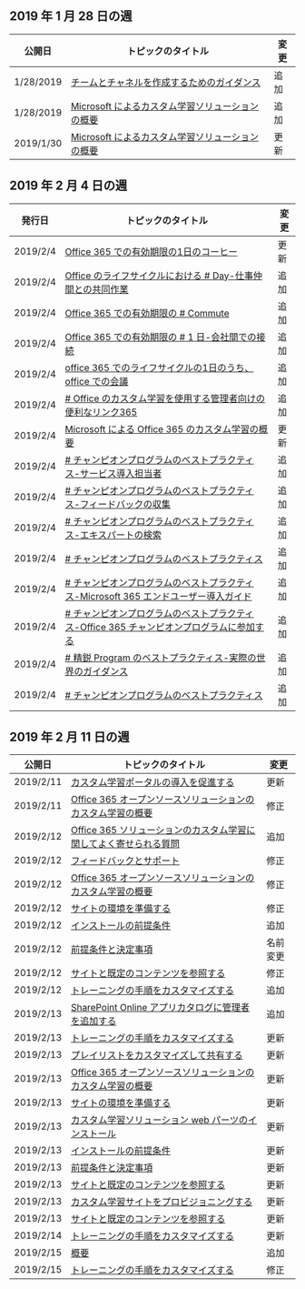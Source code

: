 <!-- This file is generated automatically each week. Changes made to this file will be overwritten.-->




## <a name="week-of-january-28-2019"></a>2019 年 1 月 28 日の週


| 公開日 |トピックのタイトル | 変更 |
|------|------------|--------|
| 1/28/2019 | [チームとチャネルを作成するためのガイダンス](/Office365/CustomLearning/embeds/adopt-teams-channels) | 追加 |
| 1/28/2019 | [Microsoft によるカスタム学習ソリューションの概要](/Office365/CustomLearning/index) | 追加 |
| 2019/1/30 | [Microsoft によるカスタム学習ソリューションの概要](/CustomLearning/index) | 更新 |


## <a name="week-of-february-04-2019"></a>2019 年 2 月 4 日の週


| 発行日 |トピックのタイトル | 変更 |
|------|------------|--------|
| 2019/2/4 | [Office 365 での有効期限の1日のコーヒー](/Office365/CustomLearning/ditl_coffee) | 更新 |
| 2019/2/4 | [Office のライフサイクルにおける # Day-仕事仲間との共同作業](/Office365/CustomLearning/ditl_collab) | 追加 |
| 2019/2/4 | [Office 365 での有効期限の # Commute](/Office365/CustomLearning/ditl_commute) | 追加 |
| 2019/2/4 | [Office 365 での有効期限の # 1 日-会社間での接続](/Office365/CustomLearning/ditl_connect) | 追加 |
| 2019/2/4 | [office 365 でのライフサイクルの1日のうち、office での会議](/Office365/CustomLearning/ditl_meeting) | 追加 |
| 2019/2/4 | [# Office のカスタム学習を使用する管理者向けの便利なリンク365](/Office365/CustomLearning/embeds/for_admins) | 追加 |
| 2019/2/4 | [Microsoft による Office 365 のカスタム学習の概要](/Office365/CustomLearning/index) | 更新 |
| 2019/2/4 | [# チャンピオンプログラムのベストプラクティス-サービス導入担当者](/Office365/CustomLearning/champ_education) | 追加 |
| 2019/2/4 | [# チャンピオンプログラムのベストプラクティス-フィードバックの収集](/Office365/CustomLearning/champ_feedback) | 追加 |
| 2019/2/4 | [# チャンピオンプログラムのベストプラクティス-エキスパートの検索](/Office365/CustomLearning/champ_findthem) | 追加 |
| 2019/2/4 | [# チャンピオンプログラムのベストプラクティス](/Office365/CustomLearning/champ_getstarted) | 追加 |
| 2019/2/4 | [# チャンピオンプログラムのベストプラクティス-Microsoft 365 エンドユーザー導入ガイド](/Office365/CustomLearning/champ_o365guide) | 追加 |
| 2019/2/4 | [# チャンピオンプログラムのベストプラクティス-Office 365 チャンピオンプログラムに参加する](/Office365/CustomLearning/champ_o365program) | 追加 |
| 2019/2/4 | [# 精鋭 Program のベストプラクティス-実際の世界のガイダンス](/Office365/CustomLearning/champ_realworldguides) | 追加 |
| 2019/2/4 | [# チャンピオンプログラムのベストプラクティス](/Office365/CustomLearning/champ_whyadopt) | 追加 |


## <a name="week-of-february-11-2019"></a>2019 年 2 月 11 日の週


| 公開日 |トピックのタイトル | 変更 |
|------|------------|--------|
| 2019/2/11 | [カスタム学習ポータルの導入を促進する](/Office365/CustomLearning/driveadoption) | 更新 |
| 2019/2/11 | [Office 365 オープンソースソリューションのカスタム学習の概要](/Office365/CustomLearning/index) | 修正 |
| 2019/2/12 | [Office 365 ソリューションのカスタム学習に関してよく寄せられる質問](/Office365/CustomLearning/faq) | 追加 |
| 2019/2/12 | [フィードバックとサポート](/Office365/CustomLearning/feedback) | 修正 |
| 2019/2/12 | [Office 365 オープンソースソリューションのカスタム学習の概要](/Office365/CustomLearning/index) | 修正 |
| 2019/2/12 | [サイトの環境を準備する](/Office365/CustomLearning/installsitepackage) | 修正 |
| 2019/2/12 | [インストールの前提条件](/Office365/CustomLearning/prereqs) | 追加 |
| 2019/2/12 | [前提条件と決定事項](/Office365/CustomLearning/servicedecisions) | 名前変更 |
| 2019/2/12 | [サイトと既定のコンテンツを参照する](/Office365/CustomLearning/sitecontent) | 修正 |
| 2019/2/12 | [トレーニングの手順をカスタマイズする](/Office365/CustomLearning/sitesetup) | 追加 |
| 2019/2/13 | [SharePoint Online アプリカタログに管理者を追加する](/Office365/CustomLearning/addappadmin) | 追加 |
| 2019/2/13 | [トレーニングの手順をカスタマイズする](/Office365/CustomLearning/customization) | 更新 |
| 2019/2/13 | [プレイリストをカスタマイズして共有する](/Office365/CustomLearning/customplaylist) | 更新 |
| 2019/2/13 | [Office 365 オープンソースソリューションのカスタム学習の概要](/Office365/CustomLearning/index) | 更新 |
| 2019/2/13 | [サイトの環境を準備する](/Office365/CustomLearning/installsitepackage) | 更新 |
| 2019/2/13 | [カスタム学習ソリューション web パーツのインストール](/Office365/CustomLearning/installwebpart) | 更新 |
| 2019/2/13 | [インストールの前提条件](/Office365/CustomLearning/prereqs) | 更新 |
| 2019/2/13 | [前提条件と決定事項](/Office365/CustomLearning/servicedecisions) | 更新 |
| 2019/2/13 | [サイトと既定のコンテンツを参照する](/Office365/CustomLearning/sitecontent) | 更新 |
| 2019/2/13 | [カスタム学習サイトをプロビジョニングする](/Office365/CustomLearning/installsitepackage) | 更新 |
| 2019/2/13 | [サイトと既定のコンテンツを参照する](/Office365/CustomLearning/sitecontent) | 更新 |
| 2019/2/14 | [トレーニングの手順をカスタマイズする](/Office365/CustomLearning/customization) | 更新 |
| 2019/2/15 | [概要](/Office365/CustomLearning/custom_overview) | 追加 |
| 2019/2/15 | [トレーニングの手順をカスタマイズする](/Office365/CustomLearning/customization) | 修正 |
